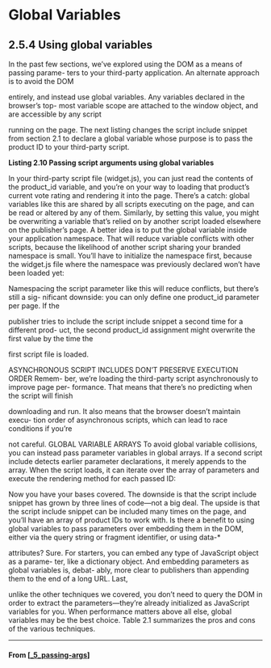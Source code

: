 # Global Variables

## 2.5.4 Using global variables

In the past few sections, we’ve explored using the DOM as a means of passing parame-
ters to your third-party application. An alternate approach is to avoid the DOM

entirely, and instead use global variables. Any variables declared in the browser’s top-
most variable scope are attached to the window object, and are accessible by any script

running on the page.
The next listing changes the script include snippet from section 2.1 to declare a
global variable whose purpose is to pass the product ID to your third-party script.

**Listing 2.10 Passing script arguments using global variables**

In your third-party script file (widget.js), you can just read the contents of the
product_id variable, and you’re on your way to loading that product’s current vote
rating and rendering it into the page.
There’s a catch: global variables like this are shared by all scripts executing on the
page, and can be read or altered by any of them. Similarly, by setting this value, you
might be overwriting a variable that’s relied on by another script loaded elsewhere on
the publisher’s page.
A better idea is to put the global variable inside your application namespace. That
will reduce variable conflicts with other scripts, because the likelihood of another
script sharing your branded namespace is small. You’ll have to initialize the
namespace first, because the widget.js file where the namespace was previously
declared won’t have been loaded yet:

Namespacing the script parameter like this will reduce conflicts, but there’s still a sig-
nificant downside: you can only define one product_id parameter per page. If the

publisher tries to include the script include snippet a second time for a different prod-
uct, the second product_id assignment might overwrite the first value by the time the

first script file is loaded.

ASYNCHRONOUS SCRIPT INCLUDES DON’T PRESERVE EXECUTION ORDER Remem-
ber, we’re loading the third-party script asynchronously to improve page per-
formance. That means that there’s no predicting when the script will finish

downloading and run. It also means that the browser doesn’t maintain execu-
tion order of asynchronous scripts, which can lead to race conditions if you’re

not careful.
GLOBAL VARIABLE ARRAYS
To avoid global variable collisions, you can instead pass parameter variables in global
arrays. If a second script include detects earlier parameter declarations, it merely
appends to the array. When the script loads, it can iterate over the array of parameters
and execute the rendering method for each passed ID:

Now you have your bases covered. The downside is that the script include snippet has
grown by three lines of code—not a big deal. The upside is that the script include
snippet can be included many times on the page, and you’ll have an array of product
IDs to work with.
Is there a benefit to using global variables to pass parameters over embedding
them in the DOM, either via the query string or fragment identifier, or using data-\*

attributes? Sure. For starters, you can embed any type of JavaScript object as a parame-
ter, like a dictionary object. And embedding parameters as global variables is, debat-
ably, more clear to publishers than appending them to the end of a long URL. Last,

unlike the other techniques we covered, you don’t need to query the DOM in order to
extract the parameters—they’re already initialized as JavaScript variables for you.
When performance matters above all else, global variables may be the best choice.
Table 2.1 summarizes the pros and cons of the various techniques.

---

#### From [[_5_passing-args]]

[//begin]: # "Autogenerated link references for markdown compatibility"
[_5_passing-args]: _5_passing-args "Passing Args"
[//end]: # "Autogenerated link references"

